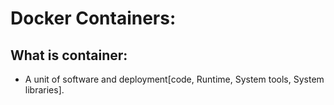 # Docker Containers:

## What is container:
* A unit of software and deployment[code, Runtime, System tools, System libraries].
